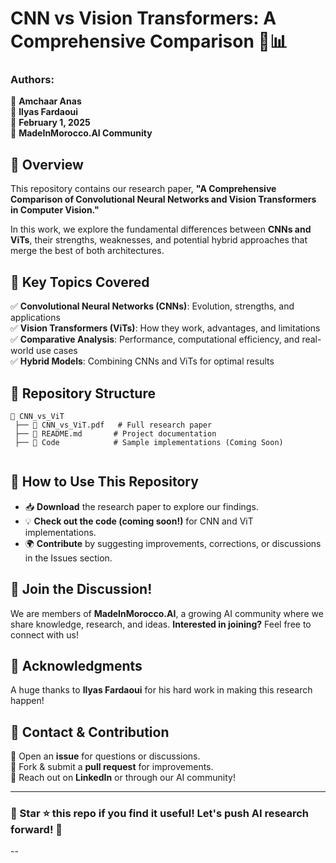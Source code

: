
# **CNN vs Vision Transformers: A Comprehensive Comparison** 🚀📊  

### **Authors:**  
📌 **Amchaar Anas**  
📌 **Ilyas Fardaoui**  
📅 **February 1, 2025**  
📍 **MadeInMorocco.AI Community**  

## **📖 Overview**  
This repository contains our research paper, **"A Comprehensive Comparison of Convolutional Neural Networks and Vision Transformers in Computer Vision."**  

In this work, we explore the fundamental differences between **CNNs and ViTs**, their strengths, weaknesses, and potential hybrid approaches that merge the best of both architectures.  

## **📌 Key Topics Covered**  
✅ **Convolutional Neural Networks (CNNs)**: Evolution, strengths, and applications  
✅ **Vision Transformers (ViTs)**: How they work, advantages, and limitations  
✅ **Comparative Analysis**: Performance, computational efficiency, and real-world use cases  
✅ **Hybrid Models**: Combining CNNs and ViTs for optimal results  

## **📂 Repository Structure**  
```
📂 CNN_vs_ViT  
 ├── 📄 CNN_vs_ViT.pdf   # Full research paper  
 ├── 📜 README.md       # Project documentation  
 ├── 📁 Code            # Sample implementations (Coming Soon)  
 
```

## **📜 How to Use This Repository**  
- 📥 **Download** the research paper to explore our findings.  
- 💡 **Check out the code (coming soon!)** for CNN and ViT implementations.  
- 🌍 **Contribute** by suggesting improvements, corrections, or discussions in the Issues section.  

## **🚀 Join the Discussion!**  
We are members of **MadeInMorocco.AI**, a growing AI community where we share knowledge, research, and ideas. **Interested in joining?** Feel free to connect with us!  

## **📢 Acknowledgments**  
A huge thanks to **Ilyas Fardaoui** for his hard work in making this research happen!  

## **📮 Contact & Contribution**  
🔹 Open an **issue** for questions or discussions.  
🔹 Fork & submit a **pull request** for improvements.  
🔹 Reach out on **LinkedIn** or through our AI community!  

---

### **📌 Star ⭐ this repo if you find it useful! Let's push AI research forward! 🚀**  

--
